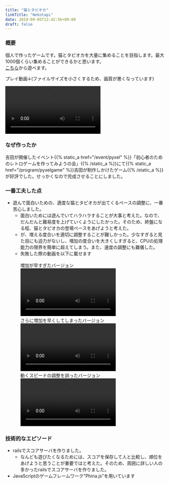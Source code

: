 ```yaml
---
title: "猫とタピオカ"
linkTitle: "Nekotapi"
date: 2019-09-05T12:42:56+09:00
draft: false
---
```


### 概要
個人で作ったゲームです。猫とタピオカを大量に集めることを目指します。最大1000個くらい集めることができるかと思います。<br>
<a href="https://game.tanikawaichi.work/nekotapi/title">こちら</a>から遊べます。

プレイ動画↓(ファイルサイズを小さくするため、画質が悪くなっています)


<video src="nekotapimovie1.mov" controls></video>

### なぜ作ったか
吉田が開催したイベント{{% static_a href="/event/pyxel" %}}「初心者のためのレトロゲームを作ってみようの会」{{% /static_a %}}にて{{% static_a href="/program/pyxelgame" %}}吉田が制作しかけたゲーム{{% /static_a %}}が好評でした。せっかくなので完成させることにしました。

### 一番工夫した点
- 遊んで面白いための、適度な猫とタピオカが出てくるペースの調整に、一番苦心しました。
    - 面白いためには遊んでいてハラハラすることが大事と考えた。なので、だんだんと難易度を上げていくようにしたかった。そのため、終盤になる程、猫とタピオカの登場ペースをあげようと考えた。
    - が、増える度合いを適切に調整することが難しかった。少なすぎると見た目にも迫力がないし、増加の度合いを大きくしすぎると、CPUの処理能力の限界を簡単に超えてしまう。また、速度の調整にも難儀した。
    - 失敗した際の動画を以下に載せます<br><br>
    増加が早すぎたバージョン<br>
    <video src="nekotapimovie2.mov" controls></video><br>
    さらに増加を早くしてしまったバージョン<br>
    <video src="nekotapimovie3.mov" controls></video><br>
    動くスピードの調整を誤ったバージョン<br>
    <video src="nekotapimovie4.mov" controls></video><br>

### 技術的なエピソード
- railsでスコアサーバを作りました。
    - なんども遊びたくなるためには、スコアを保存して人と比較し、順位をあげようと思うことが重要ではと考えた。そのため、周囲に詳しい人の多かったrailsでスコアサーバを作りました。
- JavaScriptのゲームフレームワーク"Phina.js"を用いています
